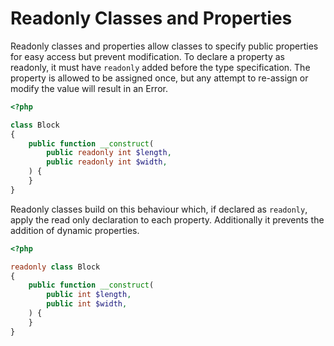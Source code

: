 # Readonly Classes and Properties

Readonly classes and properties allow classes to specify public properties for easy access but prevent modification.
To declare a property as readonly, it must have `readonly` added before the type specification.
The property is allowed to be assigned once, but any attempt to re-assign or modify the value will result in an Error.

```php
<?php

class Block
{
    public function __construct(
        public readonly int $length,
        public readonly int $width,
    ) {
    }
}
```

Readonly classes build on this behaviour which, if declared as `readonly`, apply the read only declaration to each property.
Additionally it prevents the addition of dynamic properties.

```php
<?php

readonly class Block
{
    public function __construct(
        public int $length,
        public int $width,
    ) {
    }
}
```
